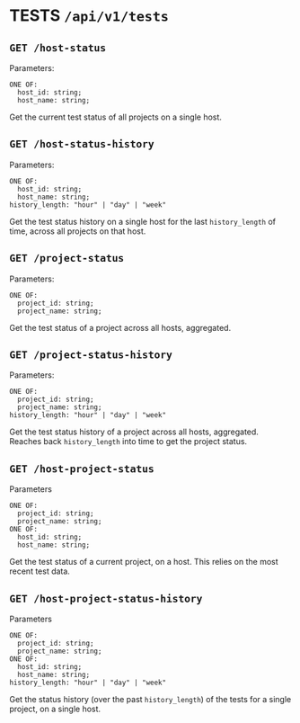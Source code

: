 # TESTS `/api/v1/tests`

## `GET /host-status`

Parameters:

```
ONE OF:
  host_id: string;
  host_name: string;
```

Get the current test status of all projects on a single host.

## `GET /host-status-history`

Parameters:

```
ONE OF:
  host_id: string;
  host_name: string;
history_length: "hour" | "day" | "week"
```

Get the test status history on a single host for the last `history_length` of time, across all projects on that host.

## `GET /project-status`

Parameters:

```
ONE OF:
  project_id: string;
  project_name: string;
```

Get the test status of a project across all hosts, aggregated.

## `GET /project-status-history`

Parameters:

```
ONE OF:
  project_id: string;
  project_name: string;
history_length: "hour" | "day" | "week"
```

Get the test status history of a project across all hosts, aggregated. Reaches back `history_length` into time to get the project status.

## `GET /host-project-status`

Parameters

```
ONE OF:
  project_id: string;
  project_name: string;
ONE OF:
  host_id: string;
  host_name: string;
```

Get the test status of a current project, on a host. This relies on the most recent test data.

## `GET /host-project-status-history`

Parameters

```
ONE OF:
  project_id: string;
  project_name: string;
ONE OF:
  host_id: string;
  host_name: string;
history_length: "hour" | "day" | "week"
```

Get the status history (over the past `history_length`) of the tests for a single project, on a single host.
